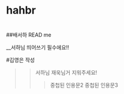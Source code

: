 # hahbr

#

##배서하 READ me

__서하님 띄어쓰기 필수에요!!


#김영은 작성
>> 서하님 재욱님거 지워주세요!
>>> 중첩된 인용문2
>>> 중첩된 인용문3

